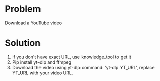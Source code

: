 # Problem
Download a YouTube video
# Solution
1. If you don't have exact URL, use knowledge_tool to get it
2. Pip install yt-dlp and ffmpeg
3. Download the video using yt-dlp command: 'yt-dlp YT_URL', replace YT_URL with your video URL.